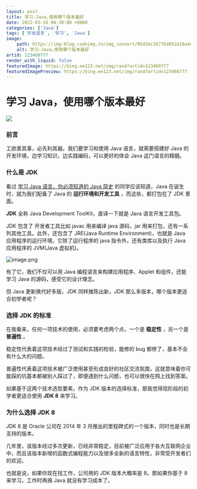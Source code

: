 ```yaml
---
layout: post
title: 学习-Java,使用哪个版本最好
date: 2022-03-16 08:30:00 +0800
categories: ['Java']
tags: ['开发语言', '学习', 'Java']
image:
    path: https://img-blog.csdnimg.cn/img_convert/95d2ec2677b4052a16a4ce21b72ad918.png?x-oss-process=image/resize,m_fixed,h_150
    alt: 学习-Java,使用哪个版本最好
artid: 123460777
render_with_liquid: false
featuredImage: https://bing.ee123.net/img/rand?artid=123460777
featuredImagePreview: https://bing.ee123.net/img/rand?artid=123460777
---
```


# 学习 Java，使用哪个版本最好

![](https://i-blog.csdnimg.cn/blog_migrate/4fbef5875e7219a9a03acb9bcdeb8420.png)

### 前言

工欲善其事，必先利其器。我们要学习和使用 Java 语言，就需要搭建好 Java 的开发环境，边学习知识，边实践编码，可以更好的体会 Java 这门语言的精髓。

### 什么是 JDK

看过
[学习 Java 语言，你必须知道的 Java 简史](https://www.yuque.com/java4u/java_base/java_his)
的同学应该知道，Java 在诞生时，就为我们配备了 Java 的
**运行环境和开发工具**
，而这些，都打包在了 JDK 里面。

**JDK**
全称 Java Development ToolKit，直译一下就是 Java 语言开发工具包。

JDK 包含了 开发者工具比如 javac 用来编译 java 源码，jar 用来打包，还有一系列其他工具。此外，还包含了 JRE(Java Runtime Environment)，也就是 Java 应用程序的运行环境，它除了运行程序的 java 指令外，还有类库以及执行 Java 应用程序的 JVM(Java 虚拟机)。

![image.png](https://i-blog.csdnimg.cn/blog_migrate/7b80b02a7478efa73d4c5991406eba73.png)

有了它，我们不仅可以用 Java 编程语言来构建应用程序、Applet 和组件，还能学习 Java 的源码，感受它的设计理念。

但 Java 更新换代好多版，JDK 同样推陈出新，JDK 那么多版本，哪个版本更适合初学者呢？

### 选择 JDK 的标准

在我看来，任何一项技术的使用，必须要考虑两个点，一个是
**稳定性**
，另一个是
**普遍性**
。

稳定性代表着这项技术经过了测试和实践的检验，能修的 bug 都修了，基本不会有什么大的问题。

普遍性代表着这项技术被广泛使用甚至形成良好的社区交流氛围，这就意味着你可能踩的坑基本都被别人踩过了，即便遇到什么问题，也可以很快在网上找到答案。

如果基于这两个技术选型要素，作为 JDK 版本的选择标准，那我觉得现阶段的初学者更适合使用
**JDK 8**
来学习。

### 为什么选择 JDK 8

JDK 8 是 Oracle 公司在 2014 年 3 月推出的里程碑式的一个版本，同时也是长期支持的版本。

几年里，该版本经过多次更新，已经非常稳定，目前被广泛应用于各大互联网企业中，而且该版本新增的函数式编程能力以及很多全新的语言特性，非常受开发者们的欢迎。

也就是说，如果你现在找工作，公司用的 JDK 版本大概率是 8。那如果你基于 8 来学习，工作时再搞 Java 就没有学习成本了。